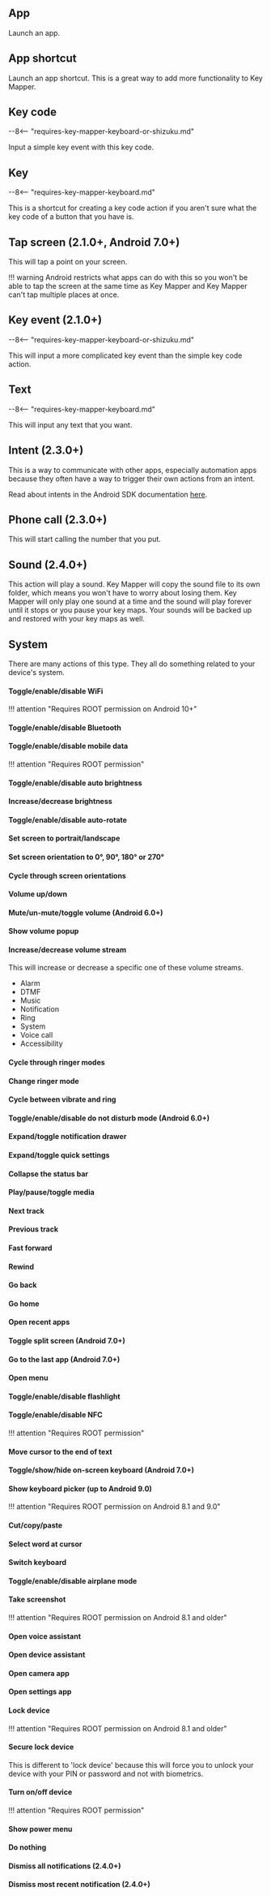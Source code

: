 ## App

Launch an app.

## App shortcut

Launch an app shortcut. This is a great way to add more functionality to Key Mapper.

## Key code

--8<-- "requires-key-mapper-keyboard-or-shizuku.md"

Input a simple key event with this key code.

## Key

--8<-- "requires-key-mapper-keyboard.md"

This is a shortcut for creating a key code action if you aren't sure what the key code of a button that you have is.

## Tap screen (2.1.0+, Android 7.0+)

This will tap a point on your screen.

!!! warning
    Android restricts what apps can do with this so you won't be able to tap the screen at the same time as Key Mapper and Key Mapper can't tap multiple places at once.

## Key event (2.1.0+)

--8<-- "requires-key-mapper-keyboard-or-shizuku.md"

This will input a more complicated key event than the simple key code action.

## Text

--8<-- "requires-key-mapper-keyboard.md"

This will input any text that you want.

## Intent (2.3.0+)

This is a way to communicate with other apps, especially automation apps because they often have a way to trigger their own actions from an intent.

Read about intents in the Android SDK documentation [here](https://developer.android.com/reference/android/content/Intent).

## Phone call (2.3.0+)

This will start calling the number that you put.

## Sound (2.4.0+)

This action will play a sound. Key Mapper will copy the sound file to its own folder, which means you won't have to worry about losing them. Key Mapper will only play one sound at a time and the sound will play forever until it stops or you pause your key maps. Your sounds will be backed up and restored with your key maps as well.

## System

There are many actions of this type. They all do something related to your device's system.

#### Toggle/enable/disable WiFi

!!! attention "Requires ROOT permission on Android 10+"

#### Toggle/enable/disable Bluetooth

#### Toggle/enable/disable mobile data

!!! attention "Requires ROOT permission"

#### Toggle/enable/disable auto brightness

#### Increase/decrease brightness

#### Toggle/enable/disable auto-rotate

#### Set screen to portrait/landscape

#### Set screen orientation to 0°, 90°, 180° or 270°

#### Cycle through screen orientations

#### Volume up/down

#### Mute/un-mute/toggle volume (Android 6.0+)

#### Show volume popup

#### Increase/decrease volume stream
This will increase or decrease a specific one of these volume streams.

- Alarm
- DTMF
- Music
- Notification
- Ring
- System
- Voice call
- Accessibility

#### Cycle through ringer modes

#### Change ringer mode

#### Cycle between vibrate and ring

#### Toggle/enable/disable do not disturb mode (Android 6.0+)

#### Expand/toggle notification drawer

#### Expand/toggle quick settings

#### Collapse the status bar

#### Play/pause/toggle media

#### Next track

#### Previous track

#### Fast forward

#### Rewind

#### Go back

#### Go home

#### Open recent apps

#### Toggle split screen (Android 7.0+)

#### Go to the last app (Android 7.0+)

#### Open menu

#### Toggle/enable/disable flashlight

#### Toggle/enable/disable NFC

!!! attention "Requires ROOT permission"

#### Move cursor to the end of text

#### Toggle/show/hide on-screen keyboard (Android 7.0+)

#### Show keyboard picker (up to Android 9.0)

!!! attention "Requires ROOT permission on Android 8.1 and 9.0"

#### Cut/copy/paste

#### Select word at cursor

#### Switch keyboard

#### Toggle/enable/disable airplane mode

#### Take screenshot

!!! attention "Requires ROOT permission on Android 8.1 and older"

#### Open voice assistant

#### Open device assistant

#### Open camera app

#### Open settings app

#### Lock device

!!! attention "Requires ROOT permission on Android 8.1 and older"

#### Secure lock device
This is different to 'lock device' because this will force you to unlock your device with your PIN or password and not with biometrics.

#### Turn on/off device

!!! attention "Requires ROOT permission"

#### Show power menu

#### Do nothing

#### Dismiss all notifications (2.4.0+)

#### Dismiss most recent notification (2.4.0+)